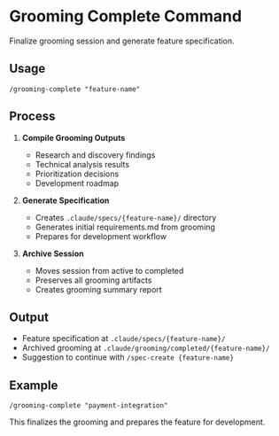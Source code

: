 # Grooming Complete Command

Finalize grooming session and generate feature specification.

## Usage
```
/grooming-complete "feature-name"
```

## Process

1. **Compile Grooming Outputs**
   - Research and discovery findings
   - Technical analysis results
   - Prioritization decisions
   - Development roadmap

2. **Generate Specification**
   - Creates `.claude/specs/{feature-name}/` directory
   - Generates initial requirements.md from grooming
   - Prepares for development workflow

3. **Archive Session**
   - Moves session from active to completed
   - Preserves all grooming artifacts
   - Creates grooming summary report

## Output

- Feature specification at `.claude/specs/{feature-name}/`
- Archived grooming at `.claude/grooming/completed/{feature-name}/`
- Suggestion to continue with `/spec-create {feature-name}`

## Example
```
/grooming-complete "payment-integration"
```

This finalizes the grooming and prepares the feature for development.